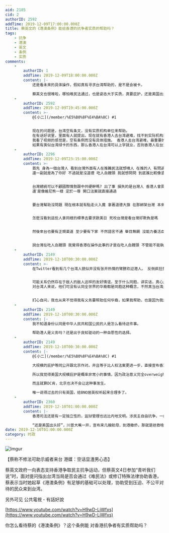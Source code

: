 ```yaml
---
aid: 2185
cid: 2
authorID: 2592
addTime: 2019-12-09T17:00:00.000Z
title: 蔡英文的《港澳条例》能给香港的抗争者实质的帮助吗？
tags:
    - 抗争
    - 港澳
    - 英文
    - 条例
    - 实质
comments:
    -
        authorID: 1
        addTime: 2019-12-09T18:00:00.000Z
        content: |-
            还是看未来的具体操作，假如真有寻求台湾帮助的，是不是会被卡。

            蔡英文也很难啦，哪怕难民法通过，也是姿态大于实质，真要庇护，还是美国出头。
    -
        authorID: 2592
        addTime: 2019-12-09T19:45:00.000Z
        content: >-
            @[小二](/member/%E5%B0%8F%E4%BA%8C) #1


            现在的问题是，台湾空有条文，没有实质机构单位来帮助。
            在有话好说里，里面有人就提出，现在就有香港人去台湾避难，找不到实际机构来帮忙，各个单位各自推脱，要么是不归他们管，要么说没有具体条例具体措施，也无旧例可循，不知道怎么处理。
            我看了视频的感觉是，空有条例而没有具体措施。 香港人去台湾避难，最重要的是什么身份？
            如果有类似台湾绿卡的东西，那么香港人在台湾可以上学就业，否则香港人在台湾也难以生存。
    -
        authorID: 2296
        addTime: 2019-12-09T23:15:00.000Z
        content: >-
            首先 身為一個台灣人 看到台灣外面有人在推難民法就想噴人 在推的人 有問過台灣民意了嗎? 台灣民意都還沒說要 就要強行插入
            還一副就是為了你好 不過就是沒道德 吃人血饅頭 我就想問問 到底誰比較像渣男?


            台灣總統可以不顧國際情勢跟中共硬幹嗎? 出了事 損失的是台灣人 香港人會買單嗎? 台灣總統可以不顧民意 強行推動法案?
            還ˋ是像維尼熊一樣 定於一尊 開口法案就直接通過


            要台灣幫助沒問題 現在根本就有點走火入魔 拿著道德大旗 在那綁架台灣 本來是人道救援 現在看來像是碰瓷 碰了就訛詐上 要照顧一生了


            怎麼沒看到這些人拿同樣的標準去要求歐美日 死咬台灣是看台灣好欺負是嗎


            然後來台也要有正規渠道 至少要有下家 不然語言不通 舉目無親 沒能力養活自己 來台灣 流落街頭是要叫台灣政府養他?


            說台灣在吃人血饅頭 我覺得香港在操作此事的才是在吃人血饅頭 不管能不能執行 直接就要硬幹 硬幹失敗還會倒打一耙 這操作是跟維尼熊學的嗎?
    -
        authorID: 2149
        addTime: 2019-12-10T00:30:00.000Z
        content: >-
            在Twitter看到有几个台湾人貌似并没有张开热情的臂膀欢迎港人。 反倒疯狂鼓励港人自己建国。。。


            可能关系仍然存在于敌人的敌人这样的友好情谊，至于什么同胞，讲实话，真心是难的。
            对台湾人来说，他们可没有认同全世界的华裔都是同胞这种概念，不然真当台湾是中国民国了吗。


            扪心自问，我也从来不觉得我有义务要帮助任何华裔，如果我帮助，也是因为我想要，并不是我必须要。
    -
        authorID: 2149
        addTime: 2019-12-10T00:30:00.000Z
        content: |-
            我不知道身份认同是中华人民共和国公民的人是怎么看待这件事。

            帮助港人是义务吗？还是出于良知驱动的一种自愿性的选择。
    -
        authorID: 2149
        addTime: 2019-12-10T00:30:00.000Z
        content: |-
            @[小二](/member/%E5%B0%8F%E4%BA%8C) #1

            大规模的庇护等同公开跟北京作对。并且等于比人权法案更进一步，直接宣布香港人权有了问题。

            所以我觉得美国大规模庇护是概率非常小的事情，因为政治意义完全overweigh人道意义。

            而且就算DC肯，北京也决不会让这种事发生。

            唯一说得过去的只有英国，给BNO居英权听起来合理多了。
    -
        authorID: 2360
        addTime: 2019-12-10T01:00:00.000Z
        content: |-
            香港司法还是有一定独立性的，监狱管理也远比内地文明。涉民主自由抗争，一般都会从轻处理。

            “还是美国出头好”，川普大嘴一开，宣布来几艘航母，到港撤侨，那就是拯救啥啥，美式大片了。：)))
date: 2019-12-10T01:00:00.000Z
category: 时政
---
```


![Imgur](https://i.imgur.com/1pBROox.jpg)

【蔡称不修法可助示威者来台 港媒：空话显渣男心态】

蔡英文政府一向表态支持香港争取民主抗争运动，但蔡英文4日参加“青听我们说”时，面对提问指出台湾当局是否会通过《难民法》或修订特殊法律协助香港，蔡表示当时她起草《港澳条例》有足够的基础可以处理，协助受到压迫、不公平对待的民众来到台湾。

另外可见 公共電視 - 有話好說

[https://www.youtube.com/watch?v=H9wD-LjWfxs](https://www.youtube.com/watch?v=H9wD-LjWfxs)

你怎么看待蔡的《港澳条例》？这个条例能 对香港抗争者有实质帮助吗？
